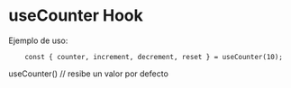 # useCounter Hook


Ejemplo de uso:

```
    const { counter, increment, decrement, reset } = useCounter(10);

```

useCounter() // resibe un valor por defecto